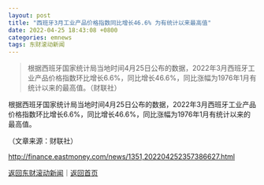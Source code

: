 ```yaml
---
layout: post
title: "西班牙3月工业产品价格指数同比增长46.6% 为有统计以来最高值"
date: 2022-04-25 18:43:08 +0800
categories: emnews
tags: 东财滚动新闻
---
```

> 根据西班牙国家统计局当地时间4月25日公布的数据，2022年3月西班牙工业产品价格指数环比增长6.6%，同比增长46.6%，同比涨幅为1976年1月有统计以来的最高值。（财联社）

<p>根据西班牙国家统计局当地时间4月25日公布的数据，2022年3月西班牙工业产品价格指数环比增长6.6%，同比增长46.6%，同比涨幅为1976年1月有统计以来的最高值。</p><p class="em_media">（文章来源：财联社）</p>

<http://finance.eastmoney.com/news/1351,202204252357386627.html>

[返回东财滚动新闻](//finews.withounder.com/emnews/)｜[返回首页](//finews.withounder.com/)